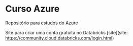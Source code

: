 # Curso Azure

Repositório para estudos do Azure

Site para criar uma conta gratuita no Databricks [site](site: https://community.cloud.databricks.com/login.html)